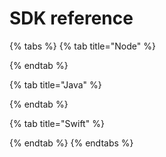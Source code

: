 # SDK reference

{% tabs %}
{% tab title="Node" %}

{% endtab %}

{% tab title="Java" %}

{% endtab %}

{% tab title="Swift" %}

{% endtab %}
{% endtabs %}
